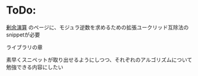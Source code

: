 # ToDo:

[剰余演算](snippets/integers/modulo.md) のページに、モジュラ逆数を求めるための拡張ユークリッド互除法のsnippetが必要

ライブラリの章

素早くスニペットが取り出せるようにしつつ、それぞれのアルゴリズムについて勉強できる内容にしたい

